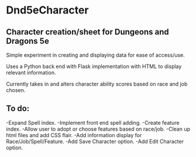 Dnd5eCharacter
================

## Character creation/sheet for Dungeons and Dragons 5e

Simple experiment in creating and displaying data for ease of access/use.

Uses a Python back end with Flask implementation with HTML to display relevant information. 

Currently takes in and alters character ability scores based on race and job chosen.

## To do:

-Expand Spell index.
-Implement front end spell adding.
-Create feature index.
-Allow user to adopt or choose features based on race/job.
-Clean up html files and add CSS flair.
-Add information display for Race/Job/Spell/Feature.
-Add Save Character option.
-Add Edit Character option.
